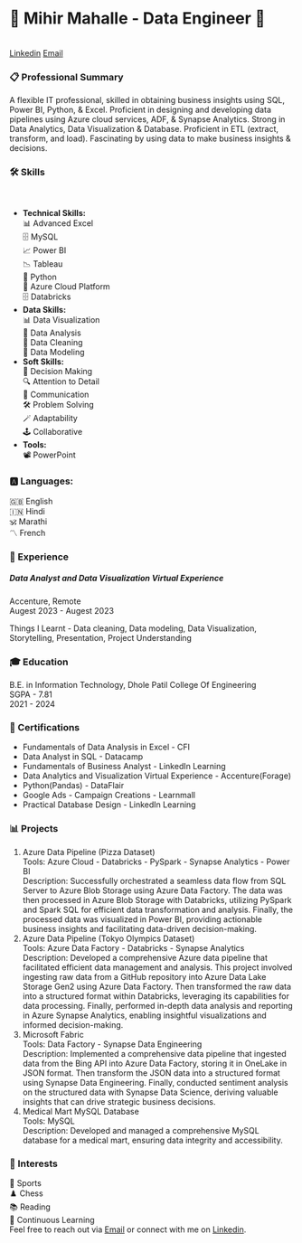 <h1>🌟  <strong>Mihir Mahalle - Data Engineer </strong>🌟</h1><br>
<a href="https://www.linkedin.com/in/mihirmahalle">Linkedin</a> <a href="mihirmahalleui@protonmail.com">Email</a>


<h3>📋 Professional Summary</h3>
A flexible IT professional, skilled in obtaining business insights using SQL, Power BI, Python, & Excel. Proficient in designing and developing data pipelines using Azure cloud services, ADF, & Synapse Analytics. Strong in Data Analytics, Data Visualization &  Database. Proficient in ETL (extract, transform, and load). Fascinating by using data to make business insights & decisions.<br>

<h3><strong>🛠️ Skills </strong> </h3><br> 
<ul>
 <li><strong>Technical Skills:</strong><br></li>
📊 Advanced Excel<br>
🗄️ MySQL<br>
📈 Power BI<br>
📉 Tableau<br>
🐍 Python <br>
🐍 Azure Cloud Platform <br>
🗄️ Databricks<br>
 <li><strong>Data Skills:</strong><br></li>
📊 Data Visualization<br>
🧮 Data Analysis<br>
🧹 Data Cleaning<br>
🪪 Data Modeling<br>
 <li><strong>Soft Skills:</strong><br></li>
🧠 Decision Making<br>
🔍 Attention to Detail<br>
💬 Communication<br>
🛠️ Problem Solving<br>
🪄 Adaptability<br>
🕹️ Collaborative<br>
 <li><strong>Tools:</strong><br></li>
📽️ PowerPoint<br>
</ul>
<h3><strong>🅰️ Languages:</strong> </h3>
🇬🇧 English<br>
🇮🇳 Hindi<br>
🕉 Marathi<br>
〽️ French<br>

<h3><strong>💼 Experience </strong></h3>
<h5>Data Analyst and Data Visualization Virtual Experience<br></h5>
Accenture, Remote<br>
Augest 2023 - Augest 2023<br>

Things I Learnt - Data cleaning, Data modeling, Data Visualization, Storytelling, Presentation, Project Understanding<br>

<h3><strong>🎓 Education</strong> </h3>
B.E. in Information Technology, Dhole Patil College Of Engineering <br>
SGPA - 7.81<br>
2021 - 2024<br>

<h3><strong>📜 Certifications</strong> </h3>
<ul>
<li>Fundamentals of Data Analysis in Excel - CFI<br></li>
 <li>Data Analyst in SQL - Datacamp<br></li>
 <li>Fundamentals of Business Analyst - LinkedIn Learning<br></li>
 <li>Data Analytics and Visualization Virtual Experience - Accenture(Forage)<br></li>
 <li>Python(Pandas) - DataFlair<br></li>
 <li>Google Ads - Campaign Creations - Learnmall<br></li>
 <li>Practical Database Design - LinkedIn Learning<br></li>
</ul>

<h3><strong>📊 Projects </strong> </h3>
<ol>
 <li> Azure Data Pipeline (Pizza Dataset) <br>
Tools: Azure Cloud - Databricks - PySpark - Synapse Analytics - Power BI<br>
Description: Successfully orchestrated a seamless data flow from SQL Server to Azure Blob Storage using Azure Data Factory. The data was then processed in Azure Blob Storage with Databricks, utilizing PySpark and Spark SQL for efficient data transformation and analysis. Finally, the processed data was visualized in Power BI, providing actionable business insights and facilitating data-driven decision-making.<br></li>

 <li> Azure Data Pipeline (Tokyo Olympics Dataset) <br>
Tools: Azure Data Factory - Databricks - Synapse Analytics <br>
Description: Developed a comprehensive Azure data pipeline that facilitated efficient data management and analysis. This project involved ingesting raw data from a GitHub repository into Azure Data Lake Storage Gen2 using Azure Data Factory. Then transformed the raw data into a structured format within Databricks, leveraging its capabilities for data processing. Finally, performed in-depth data analysis and reporting in Azure Synapse Analytics, enabling insightful visualizations and informed decision-making.<br></li>

 <li> Microsoft Fabric <br>
Tools: Data Factory - Synapse Data Engineering <br>
Description: Implemented a comprehensive data pipeline that ingested data from the Bing API into Azure Data Factory, storing it in OneLake in JSON format. Then transform the JSON data into a structured format using Synapse Data Engineering. Finally, conducted sentiment analysis on the structured data with Synapse Data Science, deriving valuable insights that can drive strategic business decisions.<br></li>

 <li> Medical Mart MySQL Database<br>
Tools: MySQL<br>
Description: Developed and managed a comprehensive MySQL database for a medical mart, ensuring data integrity and accessibility.<br></li>
</ol>

<h3><strong>🌱 Interests</strong> </h3>
🏀 Sports<br>
♟️ Chess<br>
📚 Reading<br>
📖 Continuous Learning<br>
Feel free to reach out via <a href="mihirmahalleui@protonmail.com">Email</a> or connect with me on <a href="https://www.linkedin.com/in/mihirmahalle">Linkedin</a>.
